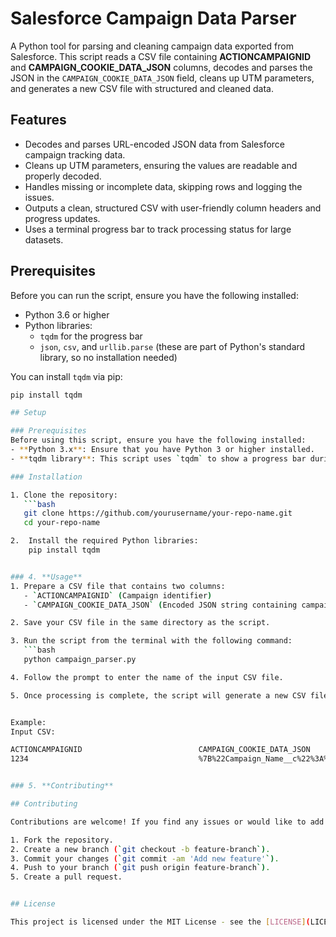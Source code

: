 # Salesforce Campaign Data Parser

A Python tool for parsing and cleaning campaign data exported from Salesforce. This script reads a CSV file containing **ACTIONCAMPAIGNID** and **CAMPAIGN_COOKIE_DATA_JSON** columns, decodes and parses the JSON in the `CAMPAIGN_COOKIE_DATA_JSON` field, cleans up UTM parameters, and generates a new CSV file with structured and cleaned data.

## Features

- Decodes and parses URL-encoded JSON data from Salesforce campaign tracking data.
- Cleans up UTM parameters, ensuring the values are readable and properly decoded.
- Handles missing or incomplete data, skipping rows and logging the issues.
- Outputs a clean, structured CSV with user-friendly column headers and progress updates.
- Uses a terminal progress bar to track processing status for large datasets.

## Prerequisites

Before you can run the script, ensure you have the following installed:

- Python 3.6 or higher
- Python libraries:
  - `tqdm` for the progress bar
  - `json`, `csv`, and `urllib.parse` (these are part of Python's standard library, so no installation needed)

You can install `tqdm` via pip:

```bash
pip install tqdm

## Setup

### Prerequisites
Before using this script, ensure you have the following installed:
- **Python 3.x**: Ensure that you have Python 3 or higher installed.
- **tqdm library**: This script uses `tqdm` to show a progress bar during CSV processing. Install it using pip.

### Installation

1. Clone the repository:
   ```bash
   git clone https://github.com/yourusername/your-repo-name.git
   cd your-repo-name

2.  Install the required Python libraries:
    pip install tqdm


### 4. **Usage**
1. Prepare a CSV file that contains two columns:
   - `ACTIONCAMPAIGNID` (Campaign identifier)
   - `CAMPAIGN_COOKIE_DATA_JSON` (Encoded JSON string containing campaign and URL parameters)

2. Save your CSV file in the same directory as the script.

3. Run the script from the terminal with the following command:
   ```bash
   python campaign_parser.py

4. Follow the prompt to enter the name of the input CSV file.

5. Once processing is complete, the script will generate a new CSV file with the parsed data. The output will contain all the relevant fields like campaign name, visitor ID, URL tracking information, etc.


Example:
Input CSV:

ACTIONCAMPAIGNID	                      CAMPAIGN_COOKIE_DATA_JSON
1234	                                  %7B%22Campaign_Name__c%22%3A%22Campaign+1%22%2C%22Visitor_ID__c%22%3A%2212345%22%2C%22utm_medium%22%3A%22email%22%7D


### 5. **Contributing**

## Contributing

Contributions are welcome! If you find any issues or would like to add new features, feel free to fork this repository and submit a pull request.

1. Fork the repository.
2. Create a new branch (`git checkout -b feature-branch`).
3. Commit your changes (`git commit -am 'Add new feature'`).
4. Push to your branch (`git push origin feature-branch`).
5. Create a pull request.


## License

This project is licensed under the MIT License - see the [LICENSE](LICENSE) file for details.
